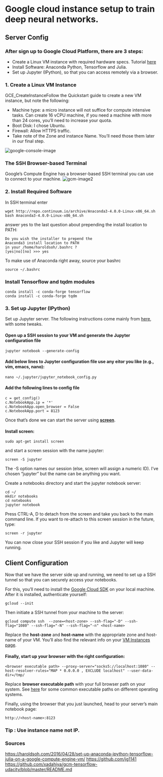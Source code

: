 # Google cloud instance setup to train deep neural networks.

## Server Config

### After sign up to Google Cloud Platform, there are 3 steps:

* Create a Linux VM instance with required hardware specs. Tutorial [here](https://cloud.google.com/compute/docs/quickstart-linux)
* Install Software: Anaconda Python, Tensorflow and Julia.
* Set up Jupyter (IPython), so that you can access remotely via a browser.

### 1. Create a Linux VM Instance

GCE_CreateInstanceFollow the Quickstart guide to create a new VM instance, but note the following:

* Machine type: a micro instance will not suffice for compute intensive tasks. Can create 16 vCPU machine, if you need a machine with more than 24 cores, you’ll need to increase your quota.
* Boot Disk: I chose Ubuntu.
* Firewall: Allow HTTPS traffic.
* Take note of the Zone and instance Name. You’ll need those them later in our final step.

![google-console-image](https://haroldsoh.files.wordpress.com/2016/04/gce_createinstance.png?w=255&h=369)

### The SSH Browser-based Terminal

Google’s Compute Engine has a browser-based SSH terminal you can use to connect to your machine.
![gcm-image2](https://haroldsoh.files.wordpress.com/2016/04/ssh_button_gce.png?w=1154)

### 2. Install Required Software

In SSH terminal enter
```
wget http://repo.continuum.io/archive/Anaconda3-4.0.0-Linux-x86_64.sh
bash Anaconda3-4.0.0-Linux-x86_64.sh
```
answer yes to the last question about prepending the install location to PATH:
 ```
 Do you wish the installer to prepend the 
Anaconda3 install location to PATH 
in your /home/haroldsoh/.bashrc ? 
[yes|no][no] >>> yes
 ```
To make use of Anaconda right away, source your bashrc   

```
source ~/.bashrc
```
### Install Tensorflow and tqdm modules
```
conda install -c conda-forge tensorflow
conda install -c conda-forge tqdm
```
### 3. Set up Jupyter (IPython)

Set up Jupyter server. The following instructions come mainly from [here](https://cloud.google.com/dataproc/tutorials/jupyter-notebook), with some tweaks.

#### Open up a SSH session to your VM and generate the Jupyter configuration file
```
jupyter notebook --generate-config
```

#### Add below lines to Jupyter configuration file use any eitor you like (e.g., vim, emacs, nano):
```
nano ~/.jupyter/jupyter_notebook_config.py
```

#### Add the following lines to config file
```
c = get_config()
c.NotebookApp.ip = '*'
c.NotebookApp.open_browser = False
c.NotebookApp.port = 8123
```

Once that’s done we can start the server using **[screen](https://www.gnu.org/software/screen/manual/screen.html)**.

#### Install screen:
```
sudo apt-get install screen
```

and start a screen session with the name jupyter:
```
screen -S jupyter
```
The -S option names our session (else, screen will assign a numeric ID). I’ve chosen “jupyter” but the name can be anything you want.

Create a notebooks directory and start the jupyter notebook server:
```
cd ~/
mkdir notebooks
cd notebooks
jupyter notebook

```
Press CTRL-A, D to detach from the screen and take you back to the main command line. If you want to re-attach to this screen session in the future, type:

```
screen -r jupyter
```
You can now close your SSH session if you like and Jupyter will keep running.

## Client Configuration

Now that we have the server side up and running, we need to set up a SSH tunnel so that you can securely access your notebooks.

For this, you’ll need to install the [Google Cloud SDK](https://cloud.google.com/sdk/) on your local machine.
After it is installed, authenticate yourself:
```
gcloud --init
```
Then initiate a SSH tunnel from your machine to the server:
```
gcloud compute ssh  --zone=<host-zone> --ssh-flag="-D" --ssh-flag="1080" --ssh-flag="-N" --ssh-flag="-n" <host-name>
```

Replace the **host-zone** and **host-name** with the appropriate zone and host-name of your VM. You’ll also find the relevant info on your [VM Instances page](https://console.cloud.google.com/compute/instances).

#### Finally, start up your browser with the right configuration:
```
<browser executable path> --proxy-server="socks5://localhost:1080" --host-resolver-rules="MAP * 0.0.0.0 , EXCLUDE localhost" --user-data-dir=/tmp/
```

Replace **browser executable path** with your full browser path on your system. See [here](https://cloud.google.com/dataproc/tutorials/jupyter-notebook#configure_your_browser) for some common executable paths on different operating systems.

Finally, using the browser that you just launched, head to your server’s main notebook page:
```
http://<host-name>:8123
```
### Tip : Use instance name not IP.

### Sources
https://haroldsoh.com/2016/04/28/set-up-anaconda-ipython-tensorflow-julia-on-a-google-compute-engine-vm/
https://github.com/jg1141
https://github.com/xadahiya/gcm-tensorflow-udacity/blob/master/README.md
